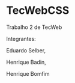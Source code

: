# TecWebCSS
Trabalho 2 de TecWeb


Integrantes:


Eduardo Selber,


Henrique Badin,


Henrique Bomfim
